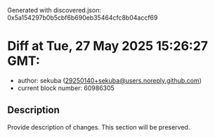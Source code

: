Generated with discovered.json: 0x5a154297b0b5cbf6b690eb35464cfc8b04accf69

# Diff at Tue, 27 May 2025 15:26:27 GMT:

- author: sekuba (<29250140+sekuba@users.noreply.github.com>)
- current block number: 60986305

## Description

Provide description of changes. This section will be preserved.
